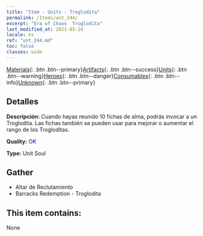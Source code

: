 ```yaml
---
title: "Item - Units - Troglodita"
permalink: /Items/unt_244/
excerpt: "Era of Chaos  Troglodita"
last_modified_at: 2021-03-24
locale: es
ref: "unt_244.md"
toc: false
classes: wide
---
```

 [Materials](/es/Items/){: .btn .btn--primary}[Artifacts](/es/Items/Artifacts/){: .btn .btn--success}[Units](/es/Items/Units/){: .btn .btn--warning}[Heroes](/es/Items/Heroes/){: .btn .btn--danger}[Consumables](/es/Items/Consumables/){: .btn .btn--info}[Unknown](/es/Items/Unknown/){: .btn .btn--primary}

## Detalles
 **Descripción:** Cuando hayas reunido 10 fichas de alma, podrás invocar a un Troglodita. Las fichas también se pueden usar para mejorar o aumentar el rango de los Trogloditas.

 **Quality:** <span style="color: #0000CD">OK</span>

 **Type:** Unit Soul

## Gather

*    Altar de Reclutamiento 
*    Barracks Redemption - Troglodita 

## This item contains:

  None

